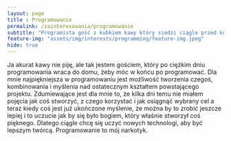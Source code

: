 ```yaml
--- 
layout: page 
title : Programowanie 
permalink: /zainteresowania/programowanie
subtitle: "Programista gość z kubkiem kawy który siedzi ciągle przed komputerem i coś klika" 
feature-img: "assets/img/interests/programming/feature-img.jpeg"
hide: true
---
```


Ja akurat kawy nie piję, ale tak jestem gościem, który po ciężkim dniu programowania wraca do domu, żeby móc w końcu po programować. Dla mnie najpiękniejsza w programowaniu jest możliwość tworzenia czegoś, kombinowania i myślenia nad ostatecznym kształtem powstającego projektu. Zdumiewające jest dla mnie to, że kilka dni temu nie miałem pojęcia jak coś stworzyć, z czego korzystać i jak osiągnąć wybrany cel a teraz kiedy coś jest już ukończone myślenie, że można by to zrobić jeszcze lepiej i to uczucie jak by się było bogiem, który właśnie stworzył coś pięknego. Dlatego ciągle chcę się uczyć nowych technologi, aby być lepszym twórcą. Programowanie to mój narkotyk.